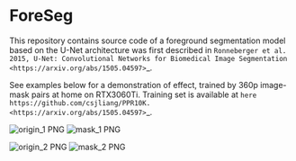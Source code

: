 # ForeSeg
This repository contains source code of a foreground segmentation model based on the U-Net architecture was first described in `Ronneberger et al. 2015, U-Net: Convolutional Networks for Biomedical Image Segmentation <https://arxiv.org/abs/1505.04597>`_.

See examples below for a demonstration of effect, trained by 360p image-mask pairs at home on RTX3060Ti. Training set is available at `here https://github.com/csjliang/PPR10K. <https://arxiv.org/abs/1505.04597>`_.


![origin_1 PNG](https://github.com/user-attachments/assets/33d72cec-4e48-433d-8fa4-f694366304dc)
![mask_1 PNG](https://github.com/user-attachments/assets/5ab5b798-c90c-490f-803b-4104fd3b50e5)

![origin_2 PNG](https://github.com/user-attachments/assets/3a8d872b-acda-498d-8ae9-26cc13ef18ea)
![mask_2 PNG](https://github.com/user-attachments/assets/a21491e8-273e-452a-96f9-4643bb180c4e)


